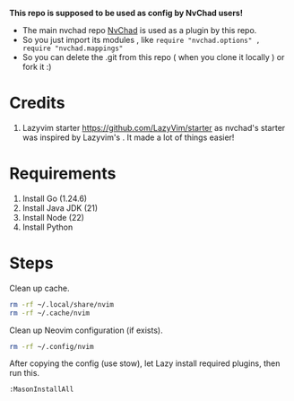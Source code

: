 **This repo is supposed to be used as config by NvChad users!**

- The main nvchad repo [NvChad](https://github.com/NvChad/NvChad) is used as a plugin by this repo.
- So you just import its modules , like `require "nvchad.options" , require "nvchad.mappings"`
- So you can delete the .git from this repo ( when you clone it locally ) or fork it :)

# Credits

1. Lazyvim starter https://github.com/LazyVim/starter as nvchad's starter was inspired by Lazyvim's . It made a lot of things easier!

# Requirements

1. Install Go (1.24.6)
2. Install Java JDK (21)
3. Install Node (22)
4. Install Python

# Steps

Clean up cache.

```bash
rm -rf ~/.local/share/nvim
rm -rf ~/.cache/nvim
```

Clean up Neovim configuration (if exists).

```bash
rm -rf ~/.config/nvim
```

After copying the config (use stow), let Lazy install required plugins, then run this.

```bash
:MasonInstallAll
```
